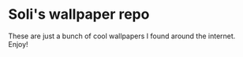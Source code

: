 # Soli's wallpaper repo
These are just a bunch of cool wallpapers I found around the internet. Enjoy!
